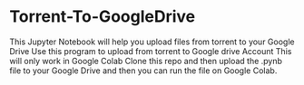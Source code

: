 # Torrent-To-GoogleDrive
This Jupyter Notebook will help you upload files from torrent to your Google Drive
Use this program to upload from torrent to Google drive Account
This will only work in Google Colab
Clone this repo and then upload the .pynb file to your Google Drive and then you can run the file on Google Colab.
